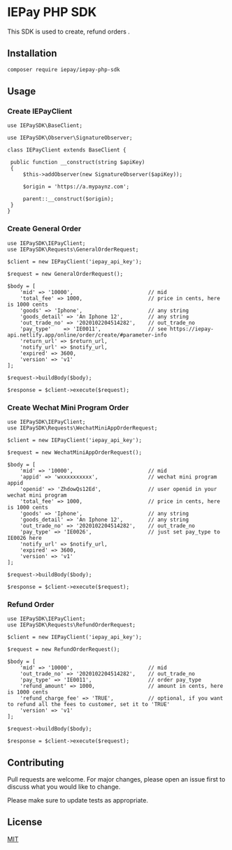 # IEPay PHP SDK
This SDK is used to create, refund orders .

## Installation
```bash
composer require iepay/iepay-php-sdk
```

## Usage
### Create IEPayClient
```code
use IEPaySDK\BaseClient;

use IEPaySDK\Observer\SignatureObserver;

class IEPayClient extends BaseClient {

 public function __construct(string $apiKey)
 {
     $this->addObserver(new SignatureObserver($apiKey));

     $origin = 'https://a.mypaynz.com';

     parent::__construct($origin);
 }
}
```

### Create General Order
```sdk usage
use IEPaySDK\IEPayClient;
use IEPaySDK\Requests\GeneralOrderRequest;

$client = new IEPayClient('iepay_api_key');

$request = new GeneralOrderRequest();

$body = [
    'mid' => '10000',                        // mid
    'total_fee' => 1000,                     // price in cents, here is 1000 cents
    'goods' => 'Iphone',                     // any string
    'goods_detail' => 'An Iphone 12',        // any string
    'out_trade_no' => '2020102204514282',    // out_trade_no
    'pay_type'    => 'IE0011',               // see https://iepay-api.netlify.app/online/order/create/#parameter-info
    'return_url' => $return_url,
    'notify_url' => $notify_url,
    'expired' => 3600,
    'version' => 'v1'
];

$request->buildBody($body);

$response = $client->execute($request);
```

### Create Wechat Mini Program Order
```sdk usage
use IEPaySDK\IEPayClient;
use IEPaySDK\Requests\WechatMiniAppOrderRequest;

$client = new IEPayClient('iepay_api_key');

$request = new WechatMiniAppOrderRequest();

$body = [
    'mid' => '10000',                        // mid
    'appid' => 'wxxxxxxxxxx',                // wechat mini program appid
    'openid' => 'ZhdowQs12Ed',               // user openid in your wechat mini program
    'total_fee' => 1000,                     // price in cents, here is 1000 cents
    'goods' => 'Iphone',                     // any string
    'goods_detail' => 'An Iphone 12',        // any string
    'out_trade_no' => '2020102204514282',    // out_trade_no
    'pay_type' => 'IE0026',                  // just set pay_type to IE0026 here
    'notify_url' => $notify_url,
    'expired' => 3600,
    'version' => 'v1'
];

$request->buildBody($body);

$response = $client->execute($request);
```

### Refund Order
```sdk usage
use IEPaySDK\IEPayClient;
use IEPaySDK\Requests\RefundOrderRequest;

$client = new IEPayClient('iepay_api_key');

$request = new RefundOrderRequest();

$body = [
    'mid' => '10000',                        // mid
    'out_trade_no' => '2020102204514282',    // out_trade_no
    'pay_type' => 'IE0011',                  // order pay_type
    'refund_amount' => 1000,                 // amount in cents, here is 1000 cents
    'refund_charge_fee' => 'TRUE',           // optional, if you want to refund all the fees to customer, set it to 'TRUE'
    'version' => 'v1'
];

$request->buildBody($body);

$response = $client->execute($request);
```

## Contributing
Pull requests are welcome. For major changes, please open an issue first to discuss what you would like to change.

Please make sure to update tests as appropriate.

## License
[MIT](https://rem.mit-license.org)
